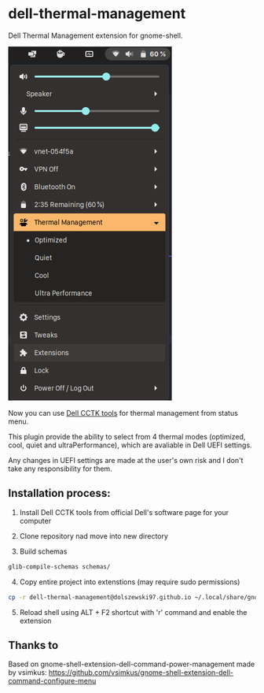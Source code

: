 # dell-thermal-management
Dell Thermal Management extension for gnome-shell.

![Thermal Management](./img/example.png)

Now you can use [Dell CCTK tools](https://www.dell.com/support/kbdoc/pl-pl/000178000/dell-command-configure) for thermal management from status menu.

This plugin provide the ability to select from 4 thermal modes (optimized, cool, quiet and ultraPerformance), which are avaliable in Dell UEFI settings.

Any changes in UEFI settings are made at the user's own risk and I don't take any responsibility for them.

## Installation process:

1. Install Dell CCTK tools from official Dell's software page for your computer

2. Clone repository nad move into new directory

3. Build schemas
```sh
glib-compile-schemas schemas/
```

4. Copy entire project into extenstions (may require sudo permissions)
```sh
cp -r dell-thermal-management@dolszewski97.github.io ~/.local/share/gnome-shell/extensions/
```

5. Reload shell using ALT + F2 shortcut with 'r' command and enable the extension


## Thanks to

Based on gnome-shell-extension-dell-command-power-management made by vsimkus:
https://github.com/vsimkus/gnome-shell-extension-dell-command-configure-menu